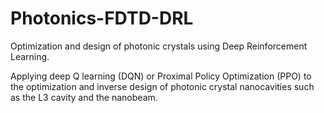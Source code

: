 # Photonics-FDTD-DRL
Optimization and design of photonic crystals using Deep Reinforcement Learning.

Applying deep Q learning (DQN) or Proximal Policy Optimization (PPO) to the optimization and inverse design of photonic crystal nanocavities such as the L3 cavity and the nanobeam. 
